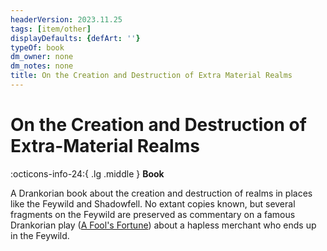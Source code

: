 ```yaml
---
headerVersion: 2023.11.25
tags: [item/other]
displayDefaults: {defArt: ''}
typeOf: book
dm_owner: none
dm_notes: none
title: On the Creation and Destruction of Extra Material Realms
---
```

# On the Creation and Destruction of Extra-Material Realms
:octicons-info-24:{ .lg .middle } **Book**  

A Drankorian book about the creation and destruction of realms in places like the Feywild and Shadowfell. No extant copies known, but several fragments on the Feywild are preserved as commentary on a famous Drankorian play ([A Fool's Fortune](<./a-fool-s-fortune.md>)) about a hapless merchant who ends up in the Feywild. 
